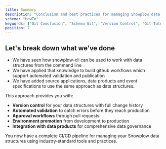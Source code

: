 ```yaml
---
title: Summary
description: "Conclusion and best practices for managing Snowplow data structures using Git version control workflows."
schema: "HowTo"
keywords: ["Git Conclusion", "Schema Git", "Version Control", "Git Tutorial", "Schema Management", "Git Workflow"]
position: 7
---
```


## Let's break down what we've done

* We have seen how snowplow-cli can be used to work with data structures from the command line
* We have applied that knowledge to build github workflows which support automated validation and publication
* We have added source applications, data products and event specifications to use the same approach as data structures.

This approach provides you with:
- **Version control** for your data structures with full change history
- **Automated validation** to catch errors before they reach production
- **Approval workflows** through pull requests
- **Environment promotion** from development to production
- **Integration with data products** for comprehensive data governance

You now have a complete CI/CD pipeline for managing your Snowplow data structures using industry-standard tools and practices.
